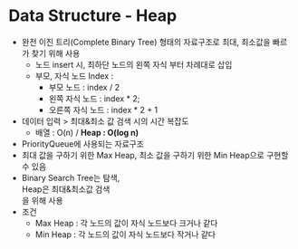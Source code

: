 # Data Structure - Heap
* 완전 이진 트리(Complete Binary Tree) 형태의 자료구조로 최대, 최소값을 빠르가 찾기 위해 사용
  * 노드 insert 시, 최하단 노드의 왼쪽 자식 부터 차례대로 삽입
  * 부모, 자식 노드 Index :
    * 부모 노드 : index / 2
    * 왼쪽 자식 노드 : index * 2;
    * 오른쪽 자식 노드 : index * 2 + 1
* 데이터 입력 > 최대&최소 값 검색 시의 시간 복잡도
  * 배열 : O(n) / <b>Heap : O(log n)</b>
* PriorityQueue에 사용되는 자료구조
* 최대 값을 구하기 위한 Max Heap, 최소 값을 구하기 위한 Min Heap으로 구현할 수 있음
* Binary Search Tree는 탐색, <br>Heap은 최대&최소값 검색</br>을 위해 사용
* 조건
  * Max Heap : 각 노드의 값이 자식 노드보다 크거나 같다
  * Min Heap : 각 노드의 값이 자식 노드보다 작거나 같다

